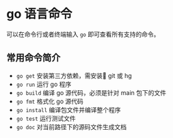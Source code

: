 # go 语言命令
可以在命令行或者终端输入 `go` 即可查看所有支持的命令。

## 常用命令简介
* `go get` 安装第三方依赖，需安装 git 或 hg
* `go run` 运行 go 程序
* `go build` 编译 go 源代码，必须是针对 main 包下的文件
* `go fmt` 格式化 go 源代码
* `go install` 编译包文件并编译整个程序
* `go test` 运行测试文件
* `go doc` 对当前路径下的源码文件生成文档